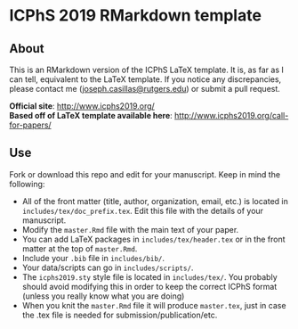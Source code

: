 # ICPhS 2019 RMarkdown template

## About

This is an RMarkdown version of the ICPhS LaTeX template. It is, as far as I 
can tell, equivalent to the LaTeX template. If you notice any discrepancies, 
please contact me (joseph.casillas@rutgers.edu) or submit a pull request. 

**Official site**: http://www.icphs2019.org/  
**Based off of LaTeX template available here**: http://www.icphs2019.org/call-for-papers/  
## Use

Fork or download this repo and edit for your manuscript. Keep in mind the 
following: 

- All of the front matter (title, author, organization, email, etc.) is located 
in `includes/tex/doc_prefix.tex`. Edit this file with the details of your 
manuscript. 
- Modify the `master.Rmd` file with the main text of your paper. 
- You can add LaTeX packages in `includes/tex/header.tex` or in the front 
matter at the top of `master.Rmd`. 
- Include your `.bib` file in `includes/bib/`. 
- Your data/scripts can go in `includes/scripts/`. 
- The `icphs2019.sty` style file is located in `includes/tex/`. You probably 
should avoid modifying this in order to keep the correct ICPhS format (unless 
you really know what you are doing)
- When you knit the `master.Rmd` file it will produce `master.tex`, just in case 
the .tex file is needed for submission/publication/etc.
